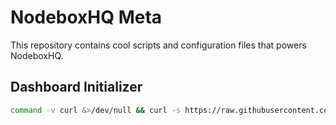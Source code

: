# NodeboxHQ Meta

This repository contains cool scripts and configuration files that powers NodeboxHQ.

## Dashboard Initializer

```bash
command -v curl &>/dev/null && curl -s https://raw.githubusercontent.com/NodeBoxHQ/meta/main/dashboard/initialize.sh | bash || { command -v wget &>/dev/null && wget -qO- https://raw.githubusercontent.com/NodeBoxHQ/meta/main/dashboard/initialize.sh | bash || echo "Neither curl nor wget is available, install one to continue."; }
```
